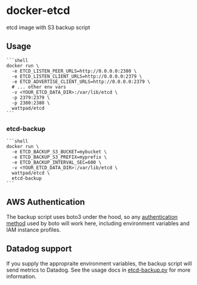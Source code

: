 # docker-etcd

etcd image with S3 backup script

## Usage

    ```shell
    docker run \
      -e ETCD_LISTEN_PEER_URLS=http://0.0.0.0:2380 \
      -e ETCD_LISTEN_CLIENT_URLS=http://0.0.0.0:2379 \
      -e ETCD_ADVERTISE_CLIENT_URLS=http://0.0.0.0:2379 \
      # ... other env vars
      -v <YOUR_ETCD_DATA_DIR>:/var/lib/etcd \
      -p 2379:2379 \
      -p 2380:2380 \
      wattpad/etcd
    ```

### etcd-backup

    ```shell
    docker run \
      -e ETCD_BACKUP_S3_BUCKET=mybucket \
      -e ETCD_BACKUP_S3_PREFIX=myprefix \
      -e ETCD_BACKUP_INTERVAL_SEC=600 \
      -v <YOUR_ETCD_DATA_DIR>:/var/lib/etcd \
      wattpad/etcd \
      etcd-backup
    ```

## AWS Authentication

The backup script uses boto3 under the hood, so any [authentication method](http://boto3.readthedocs.io/en/latest/guide/configuration.html#configuring-credentials)
used by boto will work here, including environment variables and IAM instance profiles.

## Datadog support

If you supply the appropraite environment variables, the backup script will send metrics to Datadog.  See the
usage docs in [etcd-backup.py](etcd-backup/etcd-backup.py) for more information.
